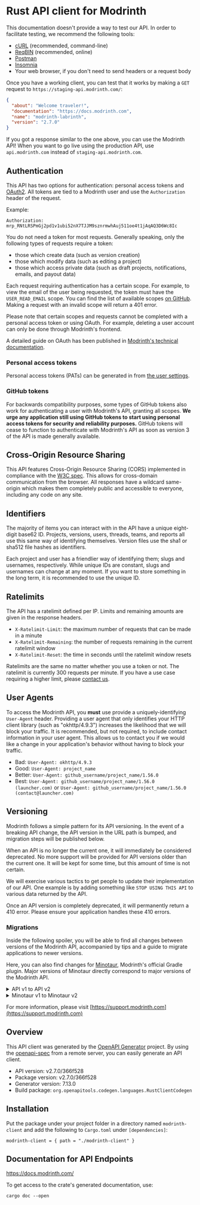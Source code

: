 # Rust API client for Modrinth

This documentation doesn't provide a way to test our API. In order to facilitate testing, we recommend the following tools:

- [cURL](https://curl.se/) (recommended, command-line)
- [ReqBIN](https://reqbin.com/) (recommended, online)
- [Postman](https://www.postman.com/downloads/)
- [Insomnia](https://insomnia.rest/)
- Your web browser, if you don't need to send headers or a request body

Once you have a working client, you can test that it works by making a `GET` request to `https://staging-api.modrinth.com/`:

```json
{
  "about": "Welcome traveler!",
  "documentation": "https://docs.modrinth.com",
  "name": "modrinth-labrinth",
  "version": "2.7.0"
}
```

If you got a response similar to the one above, you can use the Modrinth API!
When you want to go live using the production API, use `api.modrinth.com` instead of `staging-api.modrinth.com`.

## Authentication
This API has two options for authentication: personal access tokens and [OAuth2](https://en.wikipedia.org/wiki/OAuth).
All tokens are tied to a Modrinth user and use the `Authorization` header of the request.

Example:
```
Authorization: mrp_RNtLRSPmGj2pd1v1ubi52nX7TJJM9sznrmwhAuj511oe4t1jAqAQ3D6Wc8Ic
```

You do not need a token for most requests. Generally speaking, only the following types of requests require a token:
- those which create data (such as version creation)
- those which modify data (such as editing a project)
- those which access private data (such as draft projects, notifications, emails, and payout data)

Each request requiring authentication has a certain scope. For example, to view the email of the user being requested, the token must have the `USER_READ_EMAIL` scope.
You can find the list of available scopes [on GitHub](https://github.com/modrinth/labrinth/blob/master/src/models/pats.rs#L15). Making a request with an invalid scope will return a 401 error.

Please note that certain scopes and requests cannot be completed with a personal access token or using OAuth.
For example, deleting a user account can only be done through Modrinth's frontend.

A detailed guide on OAuth has been published in [Modrinth's technical documentation](https://docs.modrinth.com/guide/oauth).

### Personal access tokens
Personal access tokens (PATs) can be generated in from [the user settings](https://modrinth.com/settings/account).

### GitHub tokens
For backwards compatibility purposes, some types of GitHub tokens also work for authenticating a user with Modrinth's API, granting all scopes.
**We urge any application still using GitHub tokens to start using personal access tokens for security and reliability purposes.**
GitHub tokens will cease to function to authenticate with Modrinth's API as soon as version 3 of the API is made generally available.

## Cross-Origin Resource Sharing
This API features Cross-Origin Resource Sharing (CORS) implemented in compliance with the [W3C spec](https://www.w3.org/TR/cors/).
This allows for cross-domain communication from the browser.
All responses have a wildcard same-origin which makes them completely public and accessible to everyone, including any code on any site.

## Identifiers
The majority of items you can interact with in the API have a unique eight-digit base62 ID.
Projects, versions, users, threads, teams, and reports all use this same way of identifying themselves.
Version files use the sha1 or sha512 file hashes as identifiers.

Each project and user has a friendlier way of identifying them; slugs and usernames, respectively.
While unique IDs are constant, slugs and usernames can change at any moment.
If you want to store something in the long term, it is recommended to use the unique ID.

## Ratelimits
The API has a ratelimit defined per IP. Limits and remaining amounts are given in the response headers.
- `X-Ratelimit-Limit`: the maximum number of requests that can be made in a minute
- `X-Ratelimit-Remaining`: the number of requests remaining in the current ratelimit window
- `X-Ratelimit-Reset`: the time in seconds until the ratelimit window resets

Ratelimits are the same no matter whether you use a token or not.
The ratelimit is currently 300 requests per minute. If you have a use case requiring a higher limit, please [contact us](mailto:admin@modrinth.com).

## User Agents
To access the Modrinth API, you **must** use provide a uniquely-identifying `User-Agent` header.
Providing a user agent that only identifies your HTTP client library (such as \"okhttp/4.9.3\") increases the likelihood that we will block your traffic.
It is recommended, but not required, to include contact information in your user agent.
This allows us to contact you if we would like a change in your application's behavior without having to block your traffic.
- Bad: `User-Agent: okhttp/4.9.3`
- Good: `User-Agent: project_name`
- Better: `User-Agent: github_username/project_name/1.56.0`
- Best: `User-Agent: github_username/project_name/1.56.0 (launcher.com)` or `User-Agent: github_username/project_name/1.56.0 (contact@launcher.com)`

## Versioning
Modrinth follows a simple pattern for its API versioning.
In the event of a breaking API change, the API version in the URL path is bumped, and migration steps will be published below.

When an API is no longer the current one, it will immediately be considered deprecated.
No more support will be provided for API versions older than the current one.
It will be kept for some time, but this amount of time is not certain.

We will exercise various tactics to get people to update their implementation of our API.
One example is by adding something like `STOP USING THIS API` to various data returned by the API.

Once an API version is completely deprecated, it will permanently return a 410 error.
Please ensure your application handles these 410 errors.

### Migrations
Inside the following spoiler, you will be able to find all changes between versions of the Modrinth API, accompanied by tips and a guide to migrate applications to newer versions.

Here, you can also find changes for [Minotaur](https://github.com/modrinth/minotaur), Modrinth's official Gradle plugin. Major versions of Minotaur directly correspond to major versions of the Modrinth API.

<details><summary>API v1 to API v2</summary>

These bullet points cover most changes in the v2 API, but please note that fields containing `mod` in most contexts have been shifted to `project`.  For example, in the search route, the field `mod_id` was renamed to `project_id`.

- The search route has been moved from `/api/v1/mod` to `/v2/search`
- New project fields: `project_type` (may be `mod` or `modpack`), `moderation_message` (which has a `message` and `body`), `gallery`
- New search facet: `project_type`
- Alphabetical sort removed (it didn't work and is not possible due to limits in MeiliSearch)
- New search fields: `project_type`, `gallery`
  - The gallery field is an array of URLs to images that are part of the project's gallery
- The gallery is a new feature which allows the user to upload images showcasing their mod to the CDN which will be displayed on their mod page
- Internal change: Any project file uploaded to Modrinth is now validated to make sure it's a valid Minecraft mod, Modpack, etc.
  - For example, a Forge 1.17 mod with a JAR not containing a mods.toml will not be allowed to be uploaded to Modrinth
- In project creation, projects may not upload a mod with no versions to review, however they can be saved as a draft
  - Similarly, for version creation, a version may not be uploaded without any files
- Donation URLs have been enabled
- New project status: `archived`. Projects with this status do not appear in search
- Tags (such as categories, loaders) now have icons (SVGs) and specific project types attached
- Dependencies have been wiped and replaced with a new system
- Notifications now have a `type` field, such as `project_update`

Along with this, project subroutes (such as `/v2/project/{id}/version`) now allow the slug to be used as the ID. This is also the case with user routes.

</details><details><summary>Minotaur v1 to Minotaur v2</summary>

Minotaur 2.x introduced a few breaking changes to how your buildscript is formatted.

First, instead of registering your own `publishModrinth` task, Minotaur now automatically creates a `modrinth` task. As such, you can replace the `task publishModrinth(type: TaskModrinthUpload) {` line with just `modrinth {`.

To declare supported Minecraft versions and mod loaders, the `gameVersions` and `loaders` arrays must now be used. The syntax for these are pretty self-explanatory.

Instead of using `releaseType`, you must now use `versionType`. This was actually changed in v1.2.0, but very few buildscripts have moved on from v1.1.0.

Dependencies have been changed to a special DSL. Create a `dependencies` block within the `modrinth` block, and then use `scope.type(\"project/version\")`. For example, `required.project(\"fabric-api\")` adds a required project dependency on Fabric API.

You may now use the slug anywhere that a project ID was previously required.

</details>


For more information, please visit [https://support.modrinth.com](https://support.modrinth.com)

## Overview

This API client was generated by the [OpenAPI Generator](https://openapi-generator.tech) project.  By using the [openapi-spec](https://openapis.org) from a remote server, you can easily generate an API client.

- API version: v2.7.0/366f528
- Package version: v2.7.0/366f528
- Generator version: 7.13.0
- Build package: `org.openapitools.codegen.languages.RustClientCodegen`

## Installation

Put the package under your project folder in a directory named `modrinth-client` and add the following to `Cargo.toml` under `[dependencies]`:

```
modrinth-client = { path = "./modrinth-client" }
```

## Documentation for API Endpoints

https://docs.modrinth.com/


To get access to the crate's generated documentation, use:

```
cargo doc --open
```
